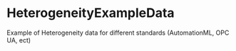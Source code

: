 # HeterogeneityExampleData
Example of Heterogeneity data for different standards (AutomationML, OPC UA, ect)
